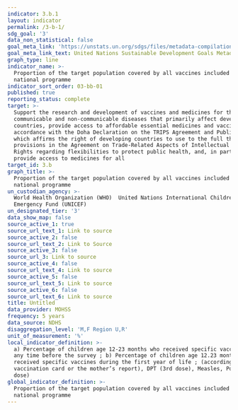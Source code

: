 ```yaml
---
indicator: 3.b.1
layout: indicator
permalink: /3-b-1/
sdg_goal: '3'
data_non_statistical: false
goal_meta_link: 'https://unstats.un.org/sdgs/files/metadata-compilation/Metadata-Goal-3.pdf'
goal_meta_link_text: United Nations Sustainable Development Goals Metadata (PDF 4.0 MB)
graph_type: line
indicator_name: >-
  Proportion of the target population covered by all vaccines included in their
  national programme
indicator_sort_order: 03-bb-01
published: true
reporting_status: complete
target: >-
  Support the research and development of vaccines and medicines for the
  communicable and non-communicable diseases that primarily affect developing
  countries, provide access to affordable essential medicines and vaccines, in
  accordance with the Doha Declaration on the TRIPS Agreement and Public Health,
  which affirms the right of developing countries to use to the full the
  provisions in the Agreement on Trade-Related Aspects of Intellectual Property
  Rights regarding flexibilities to protect public health, and, in particular,
  provide access to medicines for all
target_id: 3.b
graph_title: >-
  Proportion of the target population covered by all vaccines included in their
  national programme
un_custodian_agency: >-
  World Health Organization (WHO)  United Nations International Children's
  Emergency Fund (UNICEF)
un_designated_tier: '3'
data_show_map: false
source_active_1: true
source_url_text_1: Link to source
source_active_2: false
source_url_text_2: Link to Source
source_active_3: false
source_url_3: Link to source
source_active_4: false
source_url_text_4: Link to source
source_active_5: false
source_url_text_5: Link to source
source_active_6: false
source_url_text_6: Link to source
title: Untitled
data_provider: MOHSS
frequency: 5 years
data_source: NDHS
disaggregation_level: 'M,F Region U,R'
unit_of_measurement: '%'
local_indicator_definition: >-
  a) Percentage of children age 12-23 months who received specific vaccines at
  any time before the survey ; b) Percentage of children age 12.23 months who
  received specific vaccines during the first year of life ; (according to a
  vaccination card or the mother’s report), DPT (3rd dose), Measles, Polio (3rd
  dose)
global_indicator_definition: >-
  Proportion of the target population covered by all vaccines included in their
  national programme
---
```

